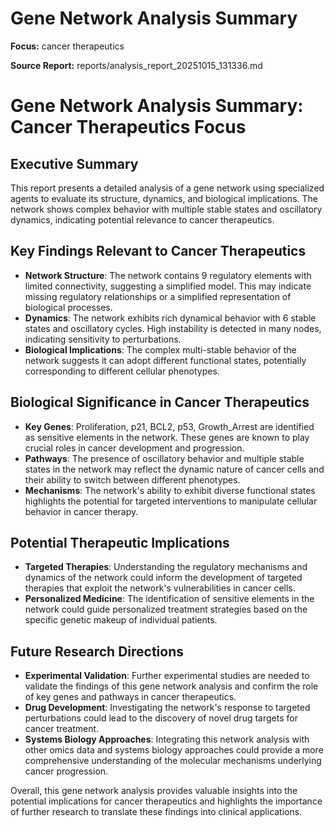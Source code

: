 # Gene Network Analysis Summary

**Focus:** cancer therapeutics

**Source Report:** reports/analysis_report_20251015_131336.md

# Gene Network Analysis Summary: Cancer Therapeutics Focus

## Executive Summary
This report presents a detailed analysis of a gene network using specialized agents to evaluate its structure, dynamics, and biological implications. The network shows complex behavior with multiple stable states and oscillatory dynamics, indicating potential relevance to cancer therapeutics.

## Key Findings Relevant to Cancer Therapeutics
- **Network Structure**: The network contains 9 regulatory elements with limited connectivity, suggesting a simplified model. This may indicate missing regulatory relationships or a simplified representation of biological processes.
- **Dynamics**: The network exhibits rich dynamical behavior with 6 stable states and oscillatory cycles. High instability is detected in many nodes, indicating sensitivity to perturbations.
- **Biological Implications**: The complex multi-stable behavior of the network suggests it can adopt different functional states, potentially corresponding to different cellular phenotypes.

## Biological Significance in Cancer Therapeutics
- **Key Genes**: Proliferation, p21, BCL2, p53, Growth_Arrest are identified as sensitive elements in the network. These genes are known to play crucial roles in cancer development and progression.
- **Pathways**: The presence of oscillatory behavior and multiple stable states in the network may reflect the dynamic nature of cancer cells and their ability to switch between different phenotypes.
- **Mechanisms**: The network's ability to exhibit diverse functional states highlights the potential for targeted interventions to manipulate cellular behavior in cancer therapy.

## Potential Therapeutic Implications
- **Targeted Therapies**: Understanding the regulatory mechanisms and dynamics of the network could inform the development of targeted therapies that exploit the network's vulnerabilities in cancer cells.
- **Personalized Medicine**: The identification of sensitive elements in the network could guide personalized treatment strategies based on the specific genetic makeup of individual patients.

## Future Research Directions
- **Experimental Validation**: Further experimental studies are needed to validate the findings of this gene network analysis and confirm the role of key genes and pathways in cancer therapeutics.
- **Drug Development**: Investigating the network's response to targeted perturbations could lead to the discovery of novel drug targets for cancer treatment.
- **Systems Biology Approaches**: Integrating this network analysis with other omics data and systems biology approaches could provide a more comprehensive understanding of the molecular mechanisms underlying cancer progression.

Overall, this gene network analysis provides valuable insights into the potential implications for cancer therapeutics and highlights the importance of further research to translate these findings into clinical applications.